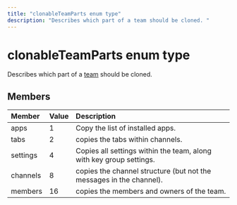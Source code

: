 ```yaml
---
title: "clonableTeamParts enum type"
description: "Describes which part of a team should be cloned. "
---
```


# clonableTeamParts enum type



Describes which part of a [team](../resources/team.md) should be cloned. 

## Members

| Member | Value| Description |
|:---------------|:--------|:----------|
|apps|1|Copy the list of installed apps.|
|tabs|2|copies the tabs within channels.|
|settings|4|Copies all settings within the team, along with key group settings.|
|channels|8|copies the channel structure (but not the messages in the channel).|
|members|16|copies the members and owners of the team.|
